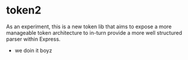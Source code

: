 # token2

As an experiment, this is a new token lib that aims to expose a more manageable token architecture to in-turn provide a more well structured parser within Express.

- we doin it boyz